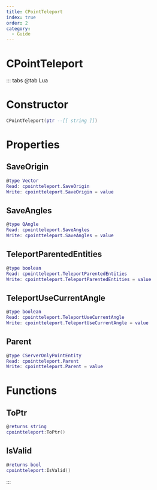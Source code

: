 ```yaml
---
title: CPointTeleport
index: true
order: 2
category:
  - Guide
---
```


# CPointTeleport

::: tabs
@tab Lua
# Constructor
```lua
CPointTeleport(ptr --[[ string ]])
```
# Properties
## SaveOrigin 
```lua
@type Vector
Read: cpointteleport.SaveOrigin
Write: cpointteleport.SaveOrigin = value
```
## SaveAngles 
```lua
@type QAngle
Read: cpointteleport.SaveAngles
Write: cpointteleport.SaveAngles = value
```
## TeleportParentedEntities 
```lua
@type boolean
Read: cpointteleport.TeleportParentedEntities
Write: cpointteleport.TeleportParentedEntities = value
```
## TeleportUseCurrentAngle 
```lua
@type boolean
Read: cpointteleport.TeleportUseCurrentAngle
Write: cpointteleport.TeleportUseCurrentAngle = value
```
## Parent 
```lua
@type CServerOnlyPointEntity
Read: cpointteleport.Parent
Write: cpointteleport.Parent = value
```
# Functions
## ToPtr
```lua
@returns string
cpointteleport:ToPtr()
```
## IsValid
```lua
@returns bool
cpointteleport:IsValid()
```

:::